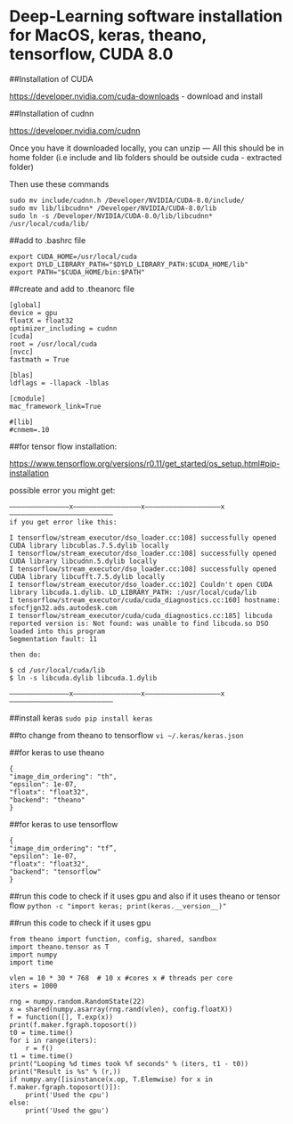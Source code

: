 # Deep-Learning software installation for MacOS, keras, theano, tensorflow, CUDA 8.0

##Installation of CUDA

https://developer.nvidia.com/cuda-downloads   -  download and install

##Installation of cudnn

https://developer.nvidia.com/cudnn

Once you have it downloaded locally, you can unzip — All this should be in home folder (i.e include and lib folders should be outside cuda - extracted folder)

Then use these commands 
```
sudo mv include/cudnn.h /Developer/NVIDIA/CUDA-8.0/include/
sudo mv lib/libcudnn* /Developer/NVIDIA/CUDA-8.0/lib
sudo ln -s /Developer/NVIDIA/CUDA-8.0/lib/libcudnn* /usr/local/cuda/lib/

```

##add to .bashrc file
```
export CUDA_HOME=/usr/local/cuda
export DYLD_LIBRARY_PATH="$DYLD_LIBRARY_PATH:$CUDA_HOME/lib"
export PATH="$CUDA_HOME/bin:$PATH"

```
##create and add to .theanorc file
```
[global]
device = gpu
floatX = float32
optimizer_including = cudnn
[cuda]
root = /usr/local/cuda
[nvcc]
fastmath = True

[blas]
ldflags = -llapack -lblas

[cmodule]
mac_framework_link=True

#[lib]
#cnmem=.10

```
##for tensor flow installation:

https://www.tensorflow.org/versions/r0.11/get_started/os_setup.html#pip-installation

possible error you might get: 
```
———————————————x—————————————————x———————————————————x——————————————————————————
if you get error like this:

I tensorflow/stream_executor/dso_loader.cc:108] successfully opened CUDA library libcublas.7.5.dylib locally
I tensorflow/stream_executor/dso_loader.cc:108] successfully opened CUDA library libcudnn.5.dylib locally
I tensorflow/stream_executor/dso_loader.cc:108] successfully opened CUDA library libcufft.7.5.dylib locally
I tensorflow/stream_executor/dso_loader.cc:102] Couldn't open CUDA library libcuda.1.dylib. LD_LIBRARY_PATH: :/usr/local/cuda/lib
I tensorflow/stream_executor/cuda/cuda_diagnostics.cc:160] hostname: sfocfjgn32.ads.autodesk.com
I tensorflow/stream_executor/cuda/cuda_diagnostics.cc:185] libcuda reported version is: Not found: was unable to find libcuda.so DSO loaded into this program
Segmentation fault: 11

then do:

$ cd /usr/local/cuda/lib
$ ln -s libcuda.dylib libcuda.1.dylib

———————————————x—————————————————x———————————————————x——————————————————————————
```

##install keras
`sudo pip install keras`

##to change from theano to tensorflow
 `vi ~/.keras/keras.json`

##for keras to use theano
```
{
"image_dim_ordering": "th",
"epsilon": 1e-07,
"floatx": "float32",
"backend": "theano"
}
```

##for keras to use tensorflow
```
{
"image_dim_ordering": "tf”,
"epsilon": 1e-07,
"floatx": "float32",
"backend": "tensorflow"
}
```

##run this code to check if it uses gpu and also if it uses theano or tensor flow
`python -c "import keras; print(keras.__version__)"`



##run this code to check if it uses gpu
```
from theano import function, config, shared, sandbox
import theano.tensor as T
import numpy
import time

vlen = 10 * 30 * 768  # 10 x #cores x # threads per core
iters = 1000

rng = numpy.random.RandomState(22)
x = shared(numpy.asarray(rng.rand(vlen), config.floatX))
f = function([], T.exp(x))
print(f.maker.fgraph.toposort())
t0 = time.time()
for i in range(iters):
    r = f()
t1 = time.time()
print("Looping %d times took %f seconds" % (iters, t1 - t0))
print("Result is %s" % (r,))
if numpy.any([isinstance(x.op, T.Elemwise) for x in f.maker.fgraph.toposort()]):
    print('Used the cpu')
else:
    print('Used the gpu')
```
